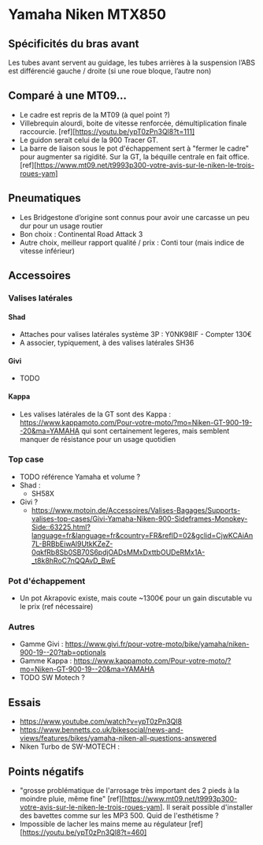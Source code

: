 # Yamaha Niken MTX850
## Spécificités du bras avant
Les tubes avant servent au guidage, les tubes arrières à la suspension
l’ABS est différencié gauche / droite (si une roue bloque, l’autre non)

## Comparé à une MT09...
* Le cadre est repris de la MT09 (à quel point ?)
* Villebrequin alourdi, boite de vitesse renforcée, démultiplication finale raccourcie. [ref][https://youtu.be/ypT0zPn3Ql8?t=111]
* Le guidon serait celui de la 900 Tracer GT.
* La barre de liaison sous le pot d'échappement sert à "fermer le cadre" pour augmenter sa rigidité. Sur la GT, la béquille centrale en fait office. [ref][https://www.mt09.net/t9993p300-votre-avis-sur-le-niken-le-trois-roues-yam]

## Pneumatiques
* Les Bridgestone d’origine sont connus pour avoir une carcasse un peu dur pour un usage routier
* Bon choix : Continental Road Attack 3
* Autre choix, meilleur rapport qualité / prix : Conti tour (mais indice de vitesse inférieur)

## Accessoires
### Valises latérales
#### Shad
* Attaches pour valises latérales système 3P : Y0NK98IF - Compter 130€
* A associer, typiquement, à des valises latérales SH36
#### Givi
* TODO
#### Kappa
* Les valises latérales de la GT sont des Kappa : https://www.kappamoto.com/Pour-votre-moto/?mo=Niken-GT-900-19--20&ma=YAMAHA qui sont certainement legeres, mais semblent manquer de résistance pour un usage quotidien

### Top case
* TODO référence Yamaha et volume ?
* Shad :
    * SH58X
* Givi ?
    * https://www.motoin.de/Accessoires/Valises-Bagages/Supports-valises-top-cases/Givi-Yamaha-Niken-900-Sideframes-Monokey-Side::63225.html?language=fr&language=fr&country=FR&refID=02&gclid=CjwKCAiAn7L-BRBbEiwAl9UtkKZeZ-0qkfRb8Sb0SB70S6pdjOADsMMxDxttbOUDeRMx1A-_t8k8hRoC7nQQAvD_BwE

### Pot d'échappement
* Un pot Akrapovic existe, mais coute ~1300€ pour un gain discutable vu le prix (ref nécessaire)

### Autres
* Gamme Givi : https://www.givi.fr/pour-votre-moto/bike/yamaha/niken-900-19--20?tab=optionals
* Gamme Kappa : https://www.kappamoto.com/Pour-votre-moto/?mo=Niken-GT-900-19--20&ma=YAMAHA
* TODO SW Motech ?

## Essais
* https://www.youtube.com/watch?v=ypT0zPn3Ql8
* https://www.bennetts.co.uk/bikesocial/news-and-views/features/bikes/yamaha-niken-all-questions-answered
* Niken Turbo de SW-MOTECH :

## Points négatifs
* "grosse problématique de l'arrosage très important des 2 pieds à la moindre pluie, même fine" [ref][https://www.mt09.net/t9993p300-votre-avis-sur-le-niken-le-trois-roues-yam]. Il serait possible d'installer des bavettes comme sur les MP3 500. Quid de l'esthétisme ?
* Impossible de lacher les mains meme au régulateur [ref][https://youtu.be/ypT0zPn3Ql8?t=460]